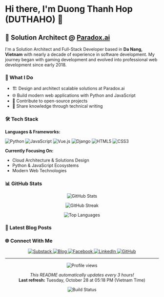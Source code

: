 # Hi there, I'm Duong Thanh Hop (DUTHAHO) 👋

## 🚀 Solution Architect @ [Paradox.ai](https://paradox.ai)

I'm a Solution Architect and Full-Stack Developer based in **Da Nang, Vietnam** with nearly a decade of experience in software development. My journey began with gaming development and evolved into professional web development since early 2018.

### 💼 What I Do

- 🏗️ Design and architect scalable solutions at Paradox.ai
- 🌐 Build modern web applications with Python and JavaScript
- 🔧 Contribute to open-source projects
- 📝 Share knowledge through technical writing

### 🛠️ Tech Stack

**Languages & Frameworks:**

![Python](https://img.shields.io/badge/Python-3776AB?style=for-the-badge&logo=python&logoColor=white)
![JavaScript](https://img.shields.io/badge/JavaScript-F7DF1E?style=for-the-badge&logo=javascript&logoColor=black)
![Vue.js](https://img.shields.io/badge/Vue.js-35495E?style=for-the-badge&logo=vue.js&logoColor=4FC08D)
![Django](https://img.shields.io/badge/Django-092E20?style=for-the-badge&logo=django&logoColor=white)
![HTML5](https://img.shields.io/badge/HTML5-E34F26?style=for-the-badge&logo=html5&logoColor=white)
![CSS3](https://img.shields.io/badge/CSS3-1572B6?style=for-the-badge&logo=css3&logoColor=white)

**Currently Focusing On:**
- Cloud Architecture & Solutions Design
- Python & JavaScript Ecosystems
- Modern Web Technologies

### 📊 GitHub Stats

<p align="center">
  <img src="https://github-readme-stats.vercel.app/api?username=duthaho&show_icons=true&theme=radical&count_private=true" alt="GitHub Stats" />
</p>

<p align="center">
  <img src="https://streak-stats.demolab.com/?user=duthaho&theme=radical" alt="GitHub Streak" />
</p>

<p align="center">
  <img src="https://github-readme-stats.vercel.app/api/top-langs/?username=duthaho&layout=compact&theme=radical" alt="Top Languages" />
</p>

### 📝 Latest Blog Posts


### 🌐 Connect With Me

<p align="center">
  <a href="https://duthaho.substack.com">
    <img src="https://img.shields.io/badge/Substack-FF6719?style=for-the-badge&logo=substack&logoColor=white" alt="Substack" />
  </a>
  <a href="https://www.duthaho.dev">
    <img src="https://img.shields.io/badge/Blog-duthaho.dev-blue?style=for-the-badge&logo=wordpress&logoColor=white" alt="Blog" />
  </a>
  <a href="https://www.facebook.com/DuongThanhHop/">
    <img src="https://img.shields.io/badge/Facebook-1877F2?style=for-the-badge&logo=facebook&logoColor=white" alt="Facebook" />
  </a>
  <a href="https://www.linkedin.com/in/duthaho">
    <img src="https://img.shields.io/badge/LinkedIn-0077B5?style=for-the-badge&logo=linkedin&logoColor=white" alt="LinkedIn" />
  </a>
  <a href="https://github.com/duthaho">
    <img src="https://img.shields.io/badge/GitHub-100000?style=for-the-badge&logo=github&logoColor=white" alt="GitHub" />
  </a>
</p>

---

<p align="center">
  <img src="https://komarev.com/ghpvc/?username=duthaho&label=Profile%20views&color=0e75b6&style=flat" alt="Profile views" />
</p>

<p align="center">
  <i>This README automatically updates every 3 hours!</i><br>
  <b>Last refresh:</b> Tuesday, October 28 at 05:18 PM (Vietnam Time)
</p>

<p align="center">
  <img src="https://github.com/duthaho/duthaho/workflows/Build%20README/badge.svg" alt="Build Status" />
</p>